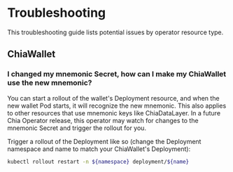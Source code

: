 # Troubleshooting

This troubleshooting guide lists potential issues by operator resource type.

## ChiaWallet

### I changed my mnemonic Secret, how can I make my ChiaWallet use the new mnemonic?

You can start a rollout of the wallet's Deployment resource, and when the new wallet Pod starts, it will recognize the new mnemonic. This also applies to other resources that use mnemonic keys like ChiaDataLayer. In a future Chia Operator release, this operator may watch for changes to the mnemonic Secret and trigger the rollout for you.

Trigger a rollout of the Deployment like so (change the Deployment namespace and name to match your ChiaWallet's Deployment):

```bash
kubectl rollout restart -n ${namespace} deployment/${name}
```
